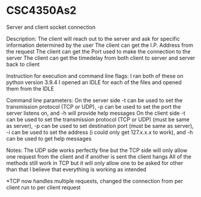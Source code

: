 # CSC4350As2
Server and client socket connection

Description:
The client will reach out to the server and ask for specific information determined by the user
The client can get the I.P. Address from the request 
The client can get the Port used to make the connection to the server
The client can get the timedelay from both client to server and server back to client

Instruction for execution and command line flags:
I ran both of these on python version 3.9.4
I opened an IDLE for each of the files and opened them from the IDLE

Command line parameters:
On the server side -t can be used to set the transmission protocol (TCP or UDP), -p can be used to set the port the server listens on, 
and -h will provide help messages
On the client side -t can be used to set the transmission protocol (TCP or UDP) (must be same as server), 
-p can be used to set destination port (must be same as server), -i can be used to set the address (i could only get 127.x.x.x to work),
and -h can be used to get help messages

Notes:
The UDP side works perfectly fine but the TCP side will only allow one request from the client and if another is sent the client hangs
All of the methods still work in TCP but it will only allow one to be asked for
other than that I believe that everything is working as intended

*TCP now handles multiple requests, changed the connection from per client run to per client request
